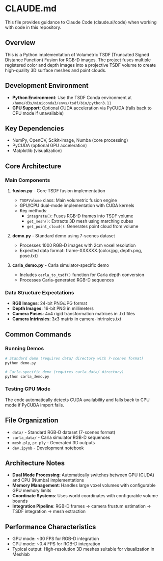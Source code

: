 # CLAUDE.md

This file provides guidance to Claude Code (claude.ai/code) when working with code in this repository.

## Overview

This is a Python implementation of Volumetric TSDF (Truncated Signed Distance Function) Fusion for RGB-D images. The project fuses multiple registered color and depth images into a projective TSDF volume to create high-quality 3D surface meshes and point clouds.

## Development Environment

- **Python Environment**: Use the TSDF Conda environment at `/home/d3s/miniconda3/envs/tsdf/bin/python3.11`
- **GPU Support**: Optional CUDA acceleration via PyCUDA (falls back to CPU mode if unavailable)

## Key Dependencies

- NumPy, OpenCV, Scikit-image, Numba (core processing)
- PyCUDA (optional GPU acceleration)
- Matplotlib (visualization)

## Core Architecture

### Main Components

1. **fusion.py** - Core TSDF fusion implementation
   - `TSDFVolume` class: Main volumetric fusion engine
   - GPU/CPU dual-mode implementation with CUDA kernels
   - Key methods:
     - `integrate()`: Fuses RGB-D frames into TSDF volume
     - `get_mesh()`: Extracts 3D mesh using marching cubes
     - `get_point_cloud()`: Generates point cloud from volume
   
2. **demo.py** - Standard demo using 7-scenes dataset
   - Processes 1000 RGB-D images with 2cm voxel resolution
   - Expected data format: frame-XXXXXX.{color.jpg, depth.png, pose.txt}
   
3. **carla_demo.py** - Carla simulator-specific demo
   - Includes `carla_to_tsdf()` function for Carla depth conversion
   - Processes Carla-generated RGB-D sequences

### Data Structure Expectations

- **RGB Images**: 24-bit PNG/JPG format
- **Depth Images**: 16-bit PNG in millimeters
- **Camera Poses**: 4x4 rigid transformation matrices in .txt files
- **Camera Intrinsics**: 3x3 matrix in camera-intrinsics.txt

## Common Commands

### Running Demos
```bash
# Standard demo (requires data/ directory with 7-scenes format)
python demo.py

# Carla-specific demo (requires carla_data/ directory)
python carla_demo.py
```

### Testing GPU Mode
The code automatically detects CUDA availability and falls back to CPU mode if PyCUDA import fails.

## File Organization

- `data/` - Standard RGB-D dataset (7-scenes format)
- `carla_data/` - Carla simulator RGB-D sequences
- `mesh.ply`, `pc.ply` - Generated 3D outputs
- `dev.ipynb` - Development notebook

## Architecture Notes

- **Dual Mode Processing**: Automatically switches between GPU (CUDA) and CPU (Numba) implementations
- **Memory Management**: Handles large voxel volumes with configurable GPU memory limits
- **Coordinate Systems**: Uses world coordinates with configurable volume bounds
- **Integration Pipeline**: RGB-D frames → camera frustum estimation → TSDF integration → mesh extraction

## Performance Characteristics

- GPU mode: ~30 FPS for RGB-D integration
- CPU mode: ~0.4 FPS for RGB-D integration
- Typical output: High-resolution 3D meshes suitable for visualization in Meshlab
